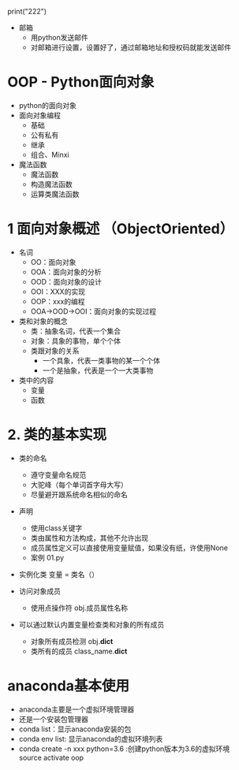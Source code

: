 print("222")
- 邮箱
    - 用python发送邮件
    - 对邮箱进行设置，设置好了，通过邮箱地址和授权码就能发送邮件
    
# OOP - Python面向对象
- python的面向对象
- 面向对象编程
    - 基础
    - 公有私有
    - 继承
    - 组合、Minxi
- 魔法函数
    - 魔法函数
    - 构造魔法函数
    - 运算类魔法函数
    
# 1 面向对象概述 （ObjectOriented）
- 名词 
    - OO：面向对象
    - OOA：面向对象的分析
    - OOD：面向对象的设计
    - OOI：XXX的实现
    - OOP：xxx的编程
    - OOA->OOD->OOI：面向对象的实现过程
- 类和对象的概念
    - 类：抽象名词，代表一个集合
    - 对象：具象的事物，单个个体
    - 类跟对象的关系
        - 一个具象，代表一类事物的某一个个体
        - 一个是抽象，代表是一个一大类事物
- 类中的内容
    - 变量
    - 函数

# 2. 类的基本实现
- 类的命名
    - 遵守变量命名规范
    - 大驼峰（每个单词首字母大写）
    - 尽量避开跟系统命名相似的命名
- 声明
    - 使用class关键字
    - 类由属性和方法构成，其他不允许出现
    - 成员属性定义可以直接使用变量赋值，如果没有纸，许使用None
    - 案例 01.py  
- 实例化类 
    变量 = 类名（）
    
- 访问对象成员
    - 使用点操作符
            obj.成员属性名称
            
- 可以通过默认内置变量检查类和对象的所有成员
    - 对象所有成员检测
        obj.__dict__
    - 类所有的成员
        class_name.__dict__
# anaconda基本使用
- anaconda主要是一个虚拟环境管理器
- 还是一个安装包管理器
- conda list：显示anaconda安装的包    
- conda env list: 显示anaconda的虚拟环境列表    
- conda create -n xxx python=3.6 :创建python版本为3.6的虚拟环境      
 source activate oop
